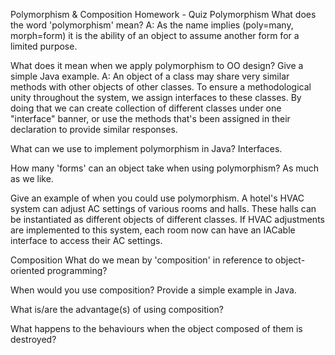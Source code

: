 Polymorphism & Composition Homework - Quiz
Polymorphism
What does the word 'polymorphism' mean?
A: As the name implies (poly=many, morph=form) it is the ability of an object to assume another form for a limited purpose.


What does it mean when we apply polymorphism to OO design? Give a simple Java example.
A: An object of a class may share very similar methods with other objects of other classes. To ensure a methodological unity throughout the system, we assign interfaces to these classes. By doing that we can create collection of different classes under one "interface" banner, or use the methods that's been assigned in their declaration to provide similar responses.

What can we use to implement polymorphism in Java?
Interfaces.

How many 'forms' can an object take when using polymorphism?
As much as we like.

Give an example of when you could use polymorphism.
A hotel's HVAC system can adjust AC settings of various rooms and halls. These halls can be instantiated as different objects of different classes. If HVAC adjustments are implemented to this system, each room now can have an IACable interface to access their AC settings.

Composition
What do we mean by 'composition' in reference to object-oriented programming?


When would you use composition? Provide a simple example in Java.

What is/are the advantage(s) of using composition?

What happens to the behaviours when the object composed of them is destroyed?
